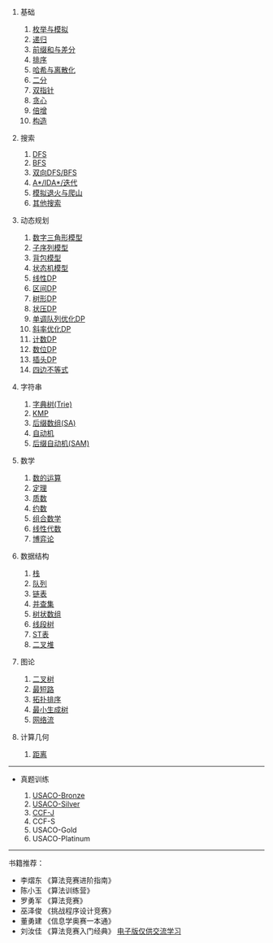 
1. 基础
   1. [枚举与模拟](./Content/1%20基础/)
   2. [递归](./Content/1%20基础/递归.html)
   3. [前缀和与差分](./Content/1%20基础/)
   4. [排序]()
   5. [哈希与离散化]()
   6. [二分]()
   7. [双指针]()
   8. [贪心]()
   9. [倍增]()
   10. [构造]()

2. 搜索
   1. [DFS]()
   2. [BFS]()
   3. [双向DFS/BFS]()
   4. [A*/IDA*/迭代]()
   5. [模拟退火与爬山]()
   6. [其他搜索]()

3. 动态规划
   1. [数字三角形模型]()
   2. [子序列模型]()
   3. [背包模型]()
   4. [状态机模型](./Content/3%20动态规划/状态机模型.html)
   5. [线性DP]()
   6. [区间DP]()
   7. [树形DP]()
   8. [状压DP](./Content/3%20动态规划/状压DP.html)
   9. [单调队列优化DP]()
   10. [斜率优化DP]()
   11. [计数DP]()
   12. [数位DP]()
   13. [插头DP]()
   14. [四边不等式]()
   
4. 字符串
   1. [字典树(Trie)]()
   2. [KMP]()
   3. [后缀数组(SA)]()
   4. [自动机]()
   5. [后缀自动机(SAM)]()

5. 数学
   1. [数的运算](./Content/5%20数学/数的运算.html)
   2. [定理](./Content/5%20数学/定理.html)
   3. [质数](./Content/5%20数学/质数.html)
   4. [约数]()
   5. [组合数学]()
   6. [线性代数]()
   7. [博弈论]()
   
6. 数据结构
   1. [栈]()
   2. [队列]()
   3. [链表]()
   4. [并查集]()
   5. [树状数组]()
   6. [线段树]()
   7. [ST表]()
   8. [二叉堆]()

7. 图论
   1. [二叉树](./Content/7%20图论/二叉树.html)
   2. [最短路]()
   3. [拓扑排序]()
   4. [最小生成树]()
   5. [网络流]()

8. 计算几何
   1. [距离]()

---

* 真题训练

   1. [USACO-Bronze](./Content/真题/USACO_Bronze.html)
   2. [USACO-Silver]()
   3. [CCF-J]()
   4. CCF-S
   5. USACO-Gold
   6. USACO-Platinum 
---

书籍推荐：

* 李熠东 《算法竞赛进阶指南》
* 陈小玉 《算法训练营》
* 罗勇军 《算法竞赛》
* 巫泽俊 《挑战程序设计竞赛》
* 董勇建 《信息学奥赛一本通》
* 刘汝佳 《算法竞赛入门经典》
[电子版仅供交流学习](https://www.aliyundrive.com/s/PZFRUW4CgRP)